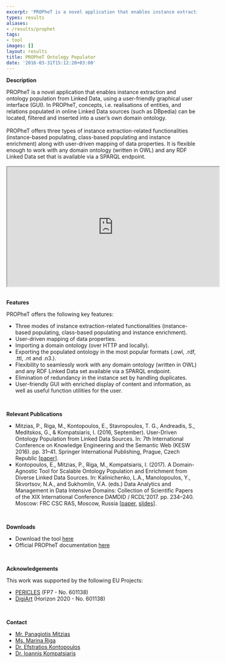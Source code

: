 ```yaml
---
excerpt: 'PROPheT is a novel application that enables instance extraction and ontology population from Linked Data, using a user-friendly graphical user interface'
types: results
aliases:
- /results/prophet
tags:
- tool
images: []
layout: results
title: PROPheT Ontology Populator
date: '2016-03-31T15:12:20+03:00'
---
```

<p><strong>Description</strong></p>
<div>PROPheT is a novel application that enables instance extraction and ontology population from Linked Data, using a user-friendly graphical user interface (GUI). In PROPheT, concepts, i.e. realisations of entities, and relations populated in online Linked Data sources (such as DBpedia) can be located, filtered and inserted into a user’s own domain ontology.&nbsp;</div>
<div>&nbsp;</div>
<div>PROPheT offers three types of instance extraction-related functionalities (instance-based populating, class-based populating and instance enrichment) along with user-driven mapping of data properties. It is flexible enough to work with any domain ontology (written in OWL) and any RDF Linked Data set that is available via a SPARQL endpoint.&nbsp;</div>
<div>&nbsp;</div>
<div><iframe height="315" src="https://www.youtube.com/embed/9oLBwkR-GOc" width="560"></iframe></div>
<div>&nbsp;</div>
<div>
	<p><strong>Features</strong></p>
	<div>PROPheT offers the following key features:</div>
	<ul>
		<li>Three modes&nbsp;of instance extraction-related functionalities (instance-based populating, class-based populating and instance enrichment).</li>
		<li>User-driven mapping of data properties.</li>
		<li>Importing a domain ontology (over HTTP and locally).</li>
		<li>Exporting the populated ontology in the most popular formats (.owl, .rdf, .ttl, .nt and .n3.).</li>
		<li>Flexibility to seamlessly work with any domain ontology (written in OWL) and any RDF Linked Data set available via a SPARQL endpoint.</li>
		<li>Elimination of redundancy in the instance set by handling duplicates.</li>
		<li>User-friendly GUI with enriched display of content and information, as well as useful function utilities for the user.&nbsp;</li>
	</ul>
</div>
<div>&nbsp;</div>
<div>
	<p><strong>Relevant Publications</strong></p>
	<ul>
		<li>Mitzias, P., Riga, M., Kontopoulos, E., Stavropoulos, T. G., Andreadis, S., Meditskos, G., &amp; Kompatsiaris, I. (2016, September). User-Driven Ontology Population from Linked Data Sources. In: 7th International Conference on Knowledge Engineering and the Semantic Web (KESW 2016). pp. 31–41. Springer International Publishing, Prague, Czech Republic [<a href="http://link.springer.com/chapter/10.1007%2F978-3-319-45880-9_3">paper</a>].</li>
		<li>Kontopoulos, E., Mitzias, P., Riga, M.,&nbsp;Kompatsiaris, I. (2017).&nbsp;A Domain-Agnostic Tool for Scalable Ontology Population and Enrichment from Diverse Linked Data Sources.&nbsp;In: Kalinichenko, L.A., Manolopoulos, Y., Skvortsov, N.A., and Sukhomlin, V.A. (eds.) Data Analytics and Management in Data Intensive Domains: Collection of Scientific Papers of the XIX International Conference DAMDID / RCDL’2017. pp. 234–240. Moscow: FRC CSC RAS, Moscow, Russia [<a href="http://ceur-ws.org/Vol-2022/paper31.pdf">paper</a>, <a href="https://www.slideshare.net/PanagiotisMitzias/a-domainagnostic-tool-for-scalable-ontology-population-and-enrichment-from-diverse-linked-data-sources">slides</a>].</li>
	</ul>
</div>
<div>&nbsp;</div>
<div>
	<p><strong>Downloads</strong></p>
	<ul>
		<li>Download the tool <a href="http://mklab.iti.gr/files/PROPheT-v1.2.rar">here</a></li>
		<li>Official PROPheT documentation <a href="http://mklab.iti.gr/prophet/">here</a></li>
	</ul>
</div>
<div>&nbsp;</div>
<div>
	<p><strong>Acknowledgements</strong></p>
	This work was supported by the following EU Projects:
	<ul>
		<li><a href="http://pericles-project.eu/" target="_blank">PERICLES</a> (FP7 - No. 601138)</li>
		<li><a href="http://digiart-project.eu/" target="_blank">DigiArt</a> (Horizon 2020 - No. 601138)</li>
	</ul>
</div>
<div>&nbsp;</div>
<div>
	<p><strong>Contact</strong></p>
	<ul>
		<li><a href="mailto:pmitzias@iti.gr?subject=PROPheT%20Ontology%20Populator">Mr. Panagiotis Mitzias</a></li>
		<li><a href="mailto:mriga@iti.gr?subject=PROPheT%20Ontology%20Populator">Ms. Marina Riga</a></li>
		<li><a href="mailto:skontopo@iti.gr?subject=PROPheT%20Ontology%20Populator">Dr. Efstratios Kontopoulos</a></li>
		<li><a href="mailto:ikom@iti.gr?subject=PROPheT%20Ontology%20Populator">Dr. Ioannis Kompatsiaris</a></li>
	</ul>
</div>
<p>&nbsp;</p>

